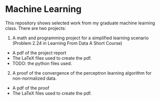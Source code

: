 # Machine Learning
This repository shows selected work from my graduate machine learning class.
There are two projects:
1. A math and programming project for a simplified learning scenario (Problem 2.24 in Learning From Data A Short Course)
* A pdf of the project report
* The LaTeX files used to create the pdf.
* TODO: the python files used.
2. A proof of the convergence of the perceptron learning algorithm for non-normalized data.
* A pdf of the proof
* The LaTeX files used to create the pdf.
